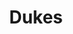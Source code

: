 ---
ee_id: '4404'
site: '1'
type: '2'
url: 2018-016-dukes
title: Dukes
year: '2018'
display_year: '2018'
medium: Inkjet on canvas (x3)
dims: 108 x 36 in
pitch: ''
ps: ''
live_url: ''
related: ''
youtube: ''
related_code: ''
imgs: dukes-2018-016-database-dt--ViKY.jpg
subheading: ''
download: ''
add_credit: ''
commission: ''
layout: things-i-made
---